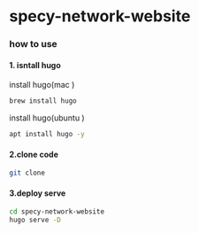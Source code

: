 # specy-network-website

### how to use

#### 1. isntall hugo
install hugo(mac )
```bash
brew install hugo 
```

install hugo(ubuntu )
```bash
apt install hugo -y
```
#### 2.clone code

```bash
git clone 
```

#### 3.deploy serve

```bash
cd specy-network-website
hugo serve -D
```